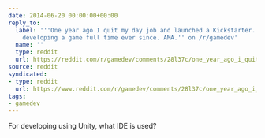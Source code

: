 ```yaml
---
date: 2014-06-20 00:00:00+00:00
reply_to:
  label: '''One year ago I quit my day job and launched a Kickstarter. I''ve been
    developing a game full time ever since. AMA.'' on /r/gamedev'
  name: ''
  type: reddit
  url: https://reddit.com/r/gamedev/comments/28l37c/one_year_ago_i_quit_my_day_job_and_launched_a/
source: reddit
syndicated:
- type: reddit
  url: https://www.reddit.com/r/gamedev/comments/28l37c/one_year_ago_i_quit_my_day_job_and_launched_a/cibzq1z/
tags:
- gamedev
---
```


For developing using Unity, what IDE is used?